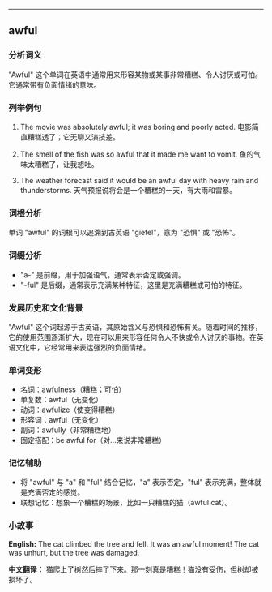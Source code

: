 
---------------
## awful
### 分析词义
"Awful" 这个单词在英语中通常用来形容某物或某事非常糟糕、令人讨厌或可怕。它通常带有负面情绪的意味。

### 列举例句
1. The movie was absolutely awful; it was boring and poorly acted.
   电影简直糟糕透了；它无聊又演技差。

2. The smell of the fish was so awful that it made me want to vomit.
   鱼的气味太糟糕了，让我想吐。

3. The weather forecast said it would be an awful day with heavy rain and thunderstorms.
   天气预报说将会是一个糟糕的一天，有大雨和雷暴。

### 词根分析
单词 "awful" 的词根可以追溯到古英语 "giefel"，意为 "恐惧" 或 "恐怖"。

### 词缀分析
- "a-" 是前缀，用于加强语气，通常表示否定或强调。
- "-ful" 是后缀，通常表示充满某种特征，这里是充满糟糕或可怕的特征。

### 发展历史和文化背景
"Awful" 这个词起源于古英语，其原始含义与恐惧和恐怖有关。随着时间的推移，它的使用范围逐渐扩大，现在可以用来形容任何令人不快或令人讨厌的事物。在英语文化中，它经常用来表达强烈的负面情绪。

### 单词变形
- 名词：awfulness（糟糕；可怕）
- 单复数：awful（无变化）
- 动词：awfulize（使变得糟糕）
- 形容词：awful（无变化）
- 副词：awfully（非常糟糕地）
- 固定搭配：be awful for（对...来说非常糟糕）

### 记忆辅助
- 将 "awful" 与 "a" 和 "ful" 结合记忆，"a" 表示否定，"ful" 表示充满，整体就是充满否定的感觉。
- 联想记忆：想象一个糟糕的场景，比如一只糟糕的猫（awful cat）。

### 小故事
**English:**
The cat climbed the tree and fell. It was an awful moment! The cat was unhurt, but the tree was damaged.

**中文翻译：**
猫爬上了树然后摔了下来。那一刻真是糟糕！猫没有受伤，但树却被损坏了。

